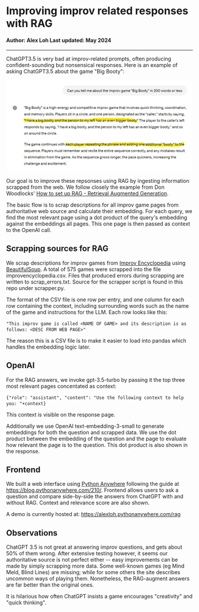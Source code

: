 # Improving improv related responses with RAG
#### Author: Alex Loh Last updated: May 2024
---

ChatGPT3.5 is very bad at improv-related prompts, often producing confident-sounding but nonsensical responses. Here is an example of asking ChatGPT3.5 about the game "Big Booty":

![image](bigbooty.jpg)

Our goal is to improve these repsonses using RAG by ingesting information scrapped from the web. We follow closely the example from Don Woodlocks' [How to set up RAG - Retrieval Augmented Generation](https://www.youtube.com/watch?v=P8tOjiYEFqU).

The basic flow is to scrap descriptions for all improv game pages from authoritative web source and calculate their embedding. For each query, we find the most relevant page using a dot product of the query's embedding against the embeddings all pages. This one page is then passed as context to the OpenAI call.

## Scrapping sources for RAG
We scrap descriptions for improv games from [Improv Encyclopedia](https://improvencyclopedia.org/games/index.html) using [BeautifulSoup](https://pypi.org/project/beautifulsoup4/).  A total of 575 games were scrapped into the file improvencyclopedia.csv. Files that produced errors during scrapping are written to scrap_errors.txt. Source for the scrapper script is found in this repo under scrapper.py.

The format of the CSV file is one row per entry, and one column for each row containing the context, including surrounding words such as the name of the game and instructions for the LLM. Each row looks like this:

    "This improv game is called <NAME OF GAME> and its description is as follows: <DESC FROM WEB PAGE>"

The reason this is a CSV file is to make it easier to load into pandas which handles the embedding logic later.

## OpenAI
For the RAG answers, we invoke gpt-3.5-turbo by passing it the top three most relevant pages concentated as context:

    {"role": "assistant", "content": "Use the following context to help you: "+context}

This context is visible on the response page.

Additionally we use OpenAI text-embedding-3-small to generate embeddings for both the question and scrapped data. We use the dot product between the embedding of the question and the page to evaluate how relevant the page is to the question. This dot product is also shown in the response.

## Frontend
We built a web interface using [Python Anywhere](https://www.pythonanywhere.com/) following the guide at https://blog.pythonanywhere.com/210/. Frontend allows users to ask a question and compare side-by-side the answers from ChatGPT with and without RAG. Context and relevance score are also shown.

A demo is currently hosted at: https://alexloh.pythonanywhere.com/rag

## Observations

ChatGPT 3.5 is not great at answering improv questions, and gets about 50% of them wrong. After extensive testing however, it seems our authoritative source is not perfect either -- easy improvements can be made by simply scrapping more data. Some well-known games (eg Mind Meld, Blind Lines) are missing; while for some others the site describes uncommon ways of playing them. Nonetheless, the RAG-augment answers are far better than the original ones.

It is hilarious how often ChatGPT insists a game encourages "creativity" and "quick thinking".
